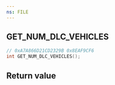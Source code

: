 ```yaml
---
ns: FILE
---
```

## GET_NUM_DLC_VEHICLES

```c
// 0xA7A866D21CD2329B 0x8EAF9CF6
int GET_NUM_DLC_VEHICLES();
```


## Return value
